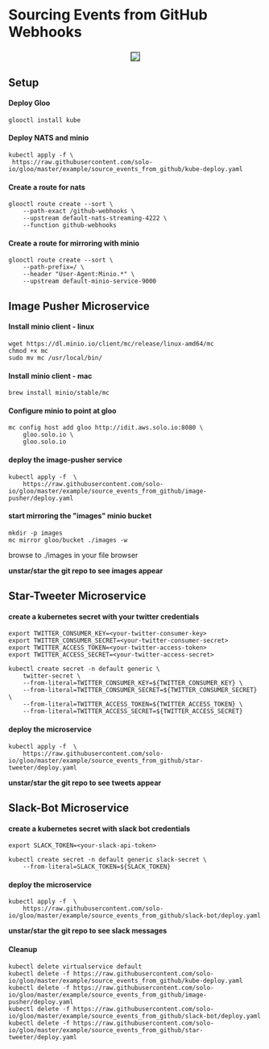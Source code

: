 Sourcing Events from GitHub Webhooks
==========

<h3 align="center"><img src="demo_flow.png" border="1">
  <br>
</h3>

## Setup

#### Deploy Gloo
    glooctl install kube

#### Deploy NATS and minio
    kubectl apply -f \
     https://raw.githubusercontent.com/solo-io/gloo/master/example/source_events_from_github/kube-deploy.yaml

#### Create a route for nats
    glooctl route create --sort \
        --path-exact /github-webhooks \
        --upstream default-nats-streaming-4222 \
        --function github-webhooks

#### Create a route for mirroring with minio
    glooctl route create --sort \
        --path-prefix=/ \
        --header "User-Agent:Minio.*" \
        --upstream default-minio-service-9000



## Image Pusher Microservice

#### Install minio client - linux
    wget https://dl.minio.io/client/mc/release/linux-amd64/mc
    chmod +x mc
    sudo mv mc /usr/local/bin/
#### Install minio client - mac
    brew install minio/stable/mc

#### Configure minio to point at gloo
    mc config host add gloo http://idit.aws.solo.io:8080 \
        gloo.solo.io \
        gloo.solo.io

#### deploy the image-pusher service
    kubectl apply -f  \
        https://raw.githubusercontent.com/solo-io/gloo/master/example/source_events_from_github/image-pusher/deploy.yaml

#### start mirroring the "images" minio bucket
    mkdir -p images
    mc mirror gloo/bucket ./images -w
        
browse to ./images in your file browser 

**unstar/star the git repo to see images appear**



## Star-Tweeter Microservice

#### create a kubernetes secret with your twitter credentials
    export TWITTER_CONSUMER_KEY=<your-twitter-consumer-key>
    export TWITTER_CONSUMER_SECRET=<your-twitter-consumer-secret>
    export TWITTER_ACCESS_TOKEN=<your-twitter-access-token>
    export TWITTER_ACCESS_SECRET=<your-twitter-access-secret>
    
    kubectl create secret -n default generic \
        twitter-secret \
        --from-literal=TWITTER_CONSUMER_KEY=${TWITTER_CONSUMER_KEY} \
        --from-literal=TWITTER_CONSUMER_SECRET=${TWITTER_CONSUMER_SECRET} \
        --from-literal=TWITTER_ACCESS_TOKEN=${TWITTER_ACCESS_TOKEN} \
        --from-literal=TWITTER_ACCESS_SECRET=${TWITTER_ACCESS_SECRET} 
    

#### deploy the microservice
    kubectl apply -f  \
        https://raw.githubusercontent.com/solo-io/gloo/master/example/source_events_from_github/star-tweeter/deploy.yaml


**unstar/star the git repo to see tweets appear**



## Slack-Bot Microservice

#### create a kubernetes secret with slack bot credentials
    export SLACK_TOKEN=<your-slack-api-token>
    
    kubectl create secret -n default generic slack-secret \
        --from-literal=SLACK_TOKEN=${SLACK_TOKEN}
    

#### deploy the microservice
    kubectl apply -f  \
        https://raw.githubusercontent.com/solo-io/gloo/master/example/source_events_from_github/slack-bot/deploy.yaml

**unstar/star the git repo to see slack messages**


#### Cleanup
    kubectl delete virtualservice default
    kubectl delete -f https://raw.githubusercontent.com/solo-io/gloo/master/example/source_events_from_github/kube-deploy.yaml 
    kubectl delete -f https://raw.githubusercontent.com/solo-io/gloo/master/example/source_events_from_github/image-pusher/deploy.yaml 
    kubectl delete -f https://raw.githubusercontent.com/solo-io/gloo/master/example/source_events_from_github/slack-bot/deploy.yaml 
    kubectl delete -f https://raw.githubusercontent.com/solo-io/gloo/master/example/source_events_from_github/star-tweeter/deploy.yaml 
